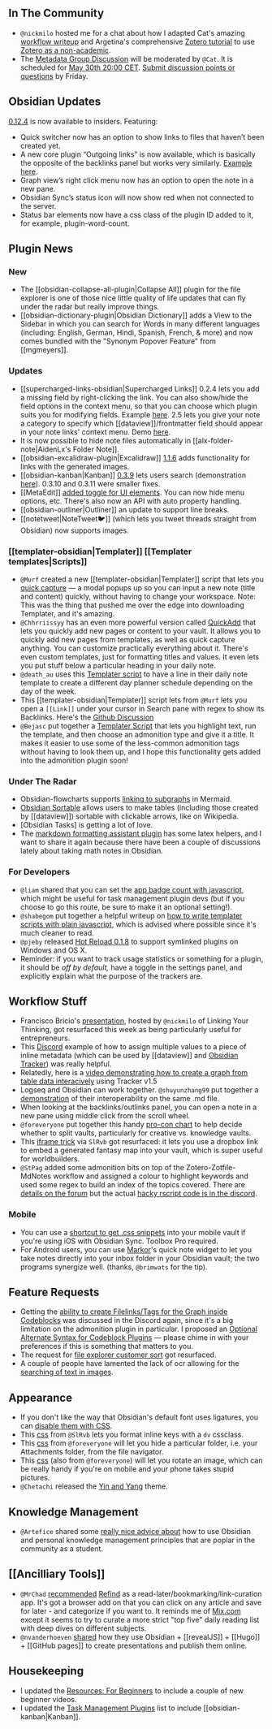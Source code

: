 ## In The Community
- `@nickmilo` hosted me for a chat about how I adapted Cat's amazing [workflow writeup](https://forum.obsidian.md/t/zotero-zotfile-mdnotes-obsidian-dataview-workflow/15536) and Argetina's comprehensive [Zotero tutorial](https://www.youtube.com/watch?v=9SzGxZbqyqc) to use [Zotero as a non-academic](https://www.youtube.com/watch?v=XbGJH08ZfCs). 
-  The [Metadata Group Discussion](https://forum.obsidian.md/t/metadata-group-discussion-community-talk/17070) will be moderated by `@Cat`. It is scheduled for [May 30th 20:00 CET](https://share.clickup.com/c/h/4gdf2-36/5b21a6f8588e5c6). [Submit discussion points or questions](https://forms.gle/W42Vjwdozde1YUeS8) by Friday.
## Obsidian Updates
[0.12.4](https://forum.obsidian.md/t/obsidian-release-v0-12-4-insider-build/18764) is now available to insiders. Featuring:
* Quick switcher now has an option to show links to files that haven’t been created yet.
* A new core plugin  “Outgoing links” is now available, which is basically the opposite of the backlinks panel but works very similarly. [Example here](https://discord.com/channels/686053708261228577/744933215063638183/847660973745373275). 
* Graph view’s right click menu now has an option to open the note in a new pane.
* Obsidian Sync’s status icon will now show red when not connected to the server.
* Status bar elements now have a css class of the plugin ID added to it, for example, plugin-word-count.

## Plugin News

### New
* The [[obsidian-collapse-all-plugin|Collapse All]] plugin for the file explorer is one of those nice little quality of life updates that can fly under the radar but really improve things. 
* [[obsidian-dictionary-plugin|Obsidian Dictionary]] adds a View to the Sidebar in which you can search for Words in many different languages (including: English, German, Hindi, Spanish, French, & more) and now comes bundled with the "Synonym Popover Feature" from [[mgmeyers]].
 
### Updates
* [[supercharged-links-obsidian|Supercharged Links]] 0.2.4 lets you add a missing field by right-clicking the link. You can also show/hide the field options in the context menu, so that you can choose which plugin suits you for modifying fields. Example [here](https://discord.com/channels/@me/815308052323500033/845967637112291358). 2.5 lets you give your note a category to specify which [[dataview]]/frontmatter field should appear in your note links' context menu. Demo [here](https://youtu.be/Av7DeYZILUk). 
* It is now possible to hide note files automatically in [[alx-folder-note|AidenLx's Folder Note]].
* [[obsidian-excalidraw-plugin|Excalidraw]] [1.1.6](https://www.youtube.com/watch?v=FDsMH-aLw_I) adds functionality for links with the generated images.  
* [[obsidian-kanban|Kanban]] [0.3.9](https://github.com/mgmeyers/obsidian-kanban/releases/tag/0.3.9) lets users search (demonstration [here](https://discord.com/channels/686053708261228577/707816848615407697/846082394033225759)). 0.3.10 and 0.3.11 were smaller fixes. 
* [[MetaEdit]] [added toggle for UI elements](https://discord.com/channels/686053708261228577/771575014382108672/846094926987001896). You can now hide menu options, etc. There's also now an API with auto property handling.
* [[obsidian-outliner|Outliner]] an  update to support line breaks.
* [[notetweet|NoteTweet🐦]] (which lets you tweet threads straight from Obsidian) now supports images. 

### [[templater-obsidian|Templater]] [[Templater templates|Scripts]] 
* `@Murf` created a new [[templater-obsidian|Templater]] script that lets you [quick capture](https://github.com/SilentVoid13/Templater/discussions/231) — a modal popups up so you can input a new note (title and content) quickly, without having to change your workspace.  Note: This was the thing that pushed me over the edge into downloading Templater, and it's amazing. 
* `@Chhrriissyy` has an even more powerful version called [QuickAdd](https://github.com/chhoumann/Templater_Templates#quickadd-v2) that lets you quickly add new pages or content to your vault. It allows you to quickly add new pages from templates, as well as quick capture anything. You can customize practically everything about it. There's even custom templates, just for formatting titles and values. It even lets you put stuff below a particular heading in your daily note. 
* `@death_au` uses this [Templater script](https://discord.com/channels/686053708261228577/840286238928797736/846205611167580207) to have a line in their daily note template to create a different day planner schedule depending on the day of the week. 
* This [[templater-obsidian|Templater]] script lets from `@Murf` lets you open a `[[Link]]` under your cursor in Search pane with regex to show its Backlinks. Here's the [Github Discussion](https://github.com/SilentVoid13/Templater/discussions/245)
* `@Bejasc` put together a [Templater Script](https://discord.com/channels/686053708261228577/707816848615407697/847452061003284490) that lets you highlight text, run the template, and then choose an admonition type and give it a title. It makes it easier to use some of the less-common admonition tags without having to look them up, and I hope this functionality gets added into the admonition plugin soon! 

### Under The Radar
* Obsidian-flowcharts supports [linking to subgraphs](http://discordapp.com/channels/686053708261228577/709580487550828614/843821744623058985) in Mermaid. 
* [Obsidian Sortable](https://github.com/alexandru-dinu/obsidian-sortable) allows users to make tables (including those created by [[dataview]]) sortable with clickable arrows, like on Wikipedia. 
* [Obsidian Tasks] is getting a lot of love. 
*  The [markdown formatting assistant plugin](https://github.com/Reocin/obsidian-markdown-formatting-assistant-plugin) has some latex helpers, and I want to share it again because there have been a couple of discussions lately about taking math notes in Obsidian. 

### For Developers
* `@liam` shared that you can set the [app badge count with javascript](https://discord.com/channels/@me/815308052323500033/846132119280549930), which might be useful for task management plugin devs (but if you choose to go this route, be sure to make it an optional setting!). 
* `@shabegom` put together a helpful writeup on [how to write templater scripts with plain javascript](https://publish.obsidian.md/shabegom/Publish/How+To+Use+Templater++JS+Scripts), which is advised where possible since it's much cleaner to read. 
* `@pjeby` released [Hot Reload 0.1.8](https://github.com/pjeby/hot-reload) to support symlinked plugins on Windows and OS X.
* Reminder: if you want to track usage statistics or something for a plugin, it should be _off by default,_ have a toggle in the settings panel, and explicitly explain what the purpose of the trackers are. 

## Workflow Stuff 
* Francisco Bricio's [presentation](https://www.youtube.com/watch?v=Ehw3hUZNF1M), hosted by `@nickmilo` of Linking Your Thinking, got resurfaced this week as being particularly useful for entrepreneurs. 
* This [Discord](https://discord.com/channels/686053708261228577/840286238928797736/845277734477627412) example of how to assign multiple values to a piece of inline metadata (which can be used by [[dataview]] and [Obsidian Tracker](https://github.com/pyrochlore/obsidian-tracker)) was really helpful. 
* Relatedly, here is a [video demonstrating how to create a graph from table data interacively](https://www.youtube.com/watch?v=EVgz7UV6fbU) using Tracker v1.5
* Logseq and Obsidian can work together. `@shuyunzhang99` put together a [demonstration](https://www.youtube.com/watch?v=W4Art2DI9SA) of their interoperability on the same .md file.
* When looking at the backlinks/outlinks panel, you can open a note in a new pane using middle click from the scroll wheel. 
* `@foreveryone` put together this handy [pro-con chart](https://discord.com/channels/686053708261228577/805952223124520961/845073044573782026) to help decide whether to split vaults, particularly for creative vs. knowledge vaults.
* This [iframe trick](https://discord.com/channels/686053708261228577/805952223124520961/809484088540266528) via `SlRvb` got resurfaced: it lets you use a dropbox link to embed a generated fantasy map into your vault, which is super useful for worldbuilders. 
* `@StPag` added some admonition bits on top of the Zotero-Zotfile-MdNotes workflow and assigned a colour to highlight keywords and used some regex to build an index of the topics covered. There are [details on the forum](https://forum.obsidian.md/t/zotero-zotfile-mdnotes-obsidian-dataview-workflow/15536/29?u=eleanorkonik) but the actual [hacky rscript code is in the discord](https://discord.com/channels/686053708261228577/722584061087842365/847573039411757067). 

### Mobile
* You can use a [shortcut to get .css snippets](https://forum.obsidian.md/t/ios-shortcuts-share-your-ideas/15149/33) into your mobile vault if you're using iOS with Obsidian Sync. Toolbox Pro required. 
* For Android users, you can use [Markor](https://play.google.com/store/apps/details?id=net.gsantner.markor&hl=en_US&gl=US)'s quick note widget to let you take notes directly into your inbox folder in your Obsidian vault; the two programs synergize well. (thanks, `@brimwats` for the tip). 

## Feature Requests
* Getting the [ability to create Filelinks/Tags for the Graph inside Codeblocks](https://forum.obsidian.md/t/ability-to-create-filelinks-tags-for-the-graph-inside-codeblocks/17419) was discussed in the Discord again, since it's a big limitation on the admonition plugin in particular. I proposed an [Optional Alternate Syntax for Codeblock Plugins](https://forum.obsidian.md/t/alternate-syntax-for-codeblock-plugins/18905) — please chime in with your preferences if this is something that matters to you. 
* The request for [file explorer customer sort](https://forum.obsidian.md/t/file-explorer-custom-sort/1602/69) got resurfaced. 
* A couple of people have lamented the lack of ocr allowing for the [searching of text in images](https://forum.obsidian.md/t/ocr-images-screenshots-to-make-them-searchable/6854). 

## Appearance
* If you don't like the way that Obsidian's default font uses ligatures, you can [disable them with CSS](https://stackoverflow.com/a/39504776). 
* This [css](https://discord.com/channels/686053708261228577/702656734631821413/842390693312725052) from `@SlRvb` lets you format inline keys with a `dv` cssclass. 
* This [css](https://discord.com/channels/@me/815308052323500033/846089220430102628) from `@foreveryone` will let you hide a particular folder, i.e. your Attachments folder, from the file navigator. 
* This [css](https://discord.com/channels/@me/815308052323500033/846752506054443069) (also from `@foreveryone`) will let you rotate an image, which can be really handy if you're on mobile and your phone takes stupid pictures. 
* `@Chetachi` released the [Yin and Yang](https://github.com/chetachiezikeuzor/Yin-and-Yang-Theme/) theme. 

## Knowledge Management
* `@Artefice` shared some [really nice advice about](https://discord.com/channels/686053708261228577/709712341066842113/847237568458522656) how to use Obsidian and personal knowledge management principles that are poplar in the community as a student.

## [[Ancilliary Tools]]
* `@MrChad` [recommended](https://discord.com/channels/686053708261228577/710585052769157141/845503538490507334) [Refind](https://refind.com/EleanorKonik?invite=209801a8ad) as a read-later/bookmarking/link-curation app. It's got a browser add on that you can click on any article and save for later - and categorize if you want to. It reminds me of [Mix.com](https://mix.com/ekonik) except it seems to try to curate a more strict "top five" daily reading list with deep dives on different subjects. 
* `@nvanderhoeven` [shared](https://nicolevanderhoeven.com/blog/20210302-presentation-slides-as-code/) how they use  Obsidian + [[revealJS]] + [[Hugo]] + [[GitHub pages]] to create presentations and publish them online. 

## Housekeeping
* I updated the [Resources: For Beginners](https://obsidianroundup.org/resources/#for-beginners) to include a couple of new beginner videos. 
* I updated the [Task Management Plugins](https://obsidianroundup.org/plugins/#task-management) list to include [[obsidian-kanban|Kanban]]. 